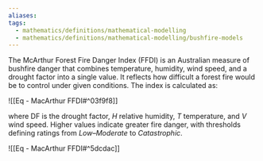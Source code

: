 ```yaml
---
aliases:
tags:
  - mathematics/definitions/mathematical-modelling
  - mathematics/definitions/mathematical-modelling/bushfire-models
---
```

The McArthur Forest Fire Danger Index (FFDI) is an Australian measure of bushfire danger that combines temperature, humidity, wind speed, and a drought factor into a single value. It reflects how difficult a forest fire would be to control under given conditions. The index is calculated as:

![[Eq - MacArthur FFDI#^03f9f8]]

where $\text{DF}$ is the drought factor, $H$ relative humidity, $T$ temperature, and $V$ wind speed. Higher values indicate greater fire danger, with thresholds defining ratings from *Low–Moderate* to *Catastrophic*.

![[Eq - MacArthur FFDI#^5dcdac]]
